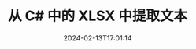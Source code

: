 ---
############################# Static ############################
layout: "auto-gen-parser"
date: 2024-02-13T17:01:14
draft: false
otherformats: otp ott pdf pps ppsx ppt pptx rtf tex vdx vsdm vsdx vssm vssx vstm vstx

############################# Head ############################
head_title: "从 C# 中的 XLSX 中提取文本"
head_description: "从 C# 中的文档文件中快速提取文本。"

############################# Header ############################
title: "从 C# 中的 XLSX 中提取文本"
description: "使用几行 .NET 代码从 XLSX 中提取文本。"
bg_image: "https://cms.admin.containerize.com/templates/aspose/App_Themes/V3/images/bg/header1.png"
bg_overlay: false
button:
    enable: true
    icon: "fas fa-arrow-down"
    label: "下载免费试用版"
    link: "https://downloads.groupdocs.com/parser/net"

############################# SubMenu ############################
submenu:
    enable: true

    left:
        img_alt: "GroupDocs.Parser for .NET"
        image: "https://cms.admin.containerize.com/templates/groupdocs/images/product-logos/90x90-noborder/groupdocs-parser-net.png"
        product: "GroupDocs.Parser"
        platform: ".NET"

    middle:
        button:

            # button loop
            - link: "https://apireference.groupdocs.com/parser/net"
              text: "API参考"

            # button loop
            - link: "https://github.com/groupdocs-parser"
              text: "代码示例"

            # button loop
            - link: "https://products.groupdocs.app/parser/family"
              text: "现场演示"

            # button loop
            - link: "https://purchase.groupdocs.com/pricing/parser/net"
              text: "价钱"

    right:
        link_download: "https://downloads.groupdocs.com/parser"
        link_learn: "https://docs.groupdocs.com/parser/net"
        link_buy: "https://purchase.groupdocs.com"

############################# About ############################
about:
    enable: true
    title: "如何从 XLSX 文件 .NET API 中提取文本？"
    content: |
        [GroupDocs.Parser for .NET](/zh/parser/net/) 是一个文本、元数据和图像提取器 API，适用于使用 C#、ASP.NET 和其他 .NET 技术开发的业务应用程序。它支持从支持格式的文件中提取原始、格式化和结构化文本以及元数据。通过 GroupDocs.Parser for .NET，您的应用程序还可以解析流行格式的受密码保护的文档，例如 Word 处理文档、Excel 电子表格、PowerPoint 演示文稿、OneNote、PDF 文件和 ZIP 存档。
        
        GroupDocs.Parser API 是需要文件文本提取功能的企业解决方案的正确选择。这些 API 在所有主要操作系统和平台（包括 Frameworks: .NET Framework, .NET Standard, .NET Core, Mono）上均得到良好支持。

############################# Steps ############################
steps:
    enable: true
    title_left: "从 .NET 中的 XLSX 中提取文本"
    content_left: |
        [GroupDocs.Parser for .NET](/zh/parser/net/) 让 C# 开发者只需执行几个简单的步骤即可轻松从 XLSX 文件中提取文本。
        
        * 实例化初始文档的 [Parser](https://reference.groupdocs.com/net/parser/groupdocs.parser/parser) 对象；
        * 调用 [GetText](https://reference.groupdocs.com/net/parser/groupdocs.parser/parser/methods/gettext) 方法并获取 [TextReader](https://docs.microsoft.com/en-us/dotnet/api/system.io.textreader?view=netframework-2.0) 对象；
        * 检查 reader 是否不为*null*（文档支持文本提取）；
        * 阅读读者的文字。

    title_right: "了解有关文本提取的更多信息"
    content_right: |
        * <a href="https://docs.groupdocs.com/parser/net/extract-text-in-accurate-mode/">如何在精确模式下提取文本</a>
        * <a href="https://docs.groupdocs.com/parser/net/extract-text-in-raw-mode/">如何在原始模式下提取文本</a>
 
    code: |
     {{% parser/additional-styles %}}
     {{< parser/code-parser title="如何使用 C# 示例代码从 XLSX 文件中提取文本">}}

        ```csharp    
        // 使用 GroupDocs.Parser API 从 XLSX 文件中提取文本
        // 创建 Parser 类的实例
        using (Parser parser = new Parser(filePath)) {
            // 将文本提取到阅读器中
            using (TextReader reader = parser.GetText()) {
                // 打印文档中的文本
                // 如果不支持文本提取，则 reader 为空
                Console.WriteLine(reader == null ? "不支持文本提取" : reader.ReadToEnd());
            }
        }
        ```
     {{< /parser/code-parser >}}

############################# More ############################
more:
    enable: true
    title_left: "系统要求"
    content_left: |
        GroupDocs.Parser for .NET 所有主要平台和操作系统均支持 API。在执行下面的代码之前，请确保您的系统上安装了以下先决条件。
        
        * 操作系统：Microsoft Windows、Linux、MacOS
        * 开发环境：Microsoft Visual Studio, Xamarin, MonoDevelop
        * 构架
        * 从 [Nuget](https://www.nuget.org/packages/groupdocs.parser) 下载最新版本的 GroupDocs.Parser for .NET

    title_right: "为什么使用GroupDocs.Parser for .NET"
    content_right: |
        * 支持从任何支持的文档中提取纯文本    
        * 通过用户定义的模板解析文档    
        * 全面支持结构化文本提取    
        * 通过关键字和正则表达式进行文本搜索    
        * 提取格式化文本、元数据、图像、容器和附件    
        * 提取某些支持的文档格式的目录    
        * 从 PDF 文档解析表单数据    
        * 从文档中提取超链接   

############################# Demos ############################
demos:
    enable: true
    title: "现场演示 - 从 XLSX 在线提取文本"
    content: |
       立即访问 [GroupDocs.Parser 现场演示](https://products.groupdocs.app/parser/text/xlsx) 网站，从 XLSX 文件中提取文本。
       现场演示有以下好处。
        
############################# About Formats ############################
about_formats:
    enable: true

############################# More Formats ############################
more_formats:
    enable: true
    title: "从其他文档格式中提取文本"
    content: |
        .NET 用于文件格式和图像的文档解析和文本提取 API。提取一些流行文件格式的数据，如下所述。

############################# Back to top ###############################
back_to_top:
    enable: true
---